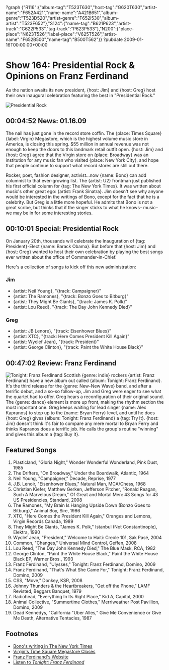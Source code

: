 ?graph {"R116":{"album-tag":"T523T630","host-tag":"G620T630","artist-name":"F652A421","name-name":"A421B651","album-genre":"T523D520","artist-genre":"F652I530","album-artist":"T523F652"},"S124":{"name-tag":"B621P623","artist-track":"G622P533","tag-track":"P623P533"},"N200":{"place-place":"N623T526","label-place":"V625T526","artist-name":"F652B500","name-tag":"B500T562"}}
?pubdate 2009-01-16T00:00:00+00:00

# Show 164: Presidential Rock & Opinions on Franz Ferdinand
As the nation awaits its new president, {host: Jim} and {host: Greg} host their own inaugural celebration featuring the best in "Presidential Rock."

![Presidential Rock](http://static.soundopinions.org/images/2008/Mount_Rushmore_Monument.jpg)

## 00:04:52 News: 01.16.09
The nail has just gone in the record store coffin. The {place: Times Square} {label: Virgin} Megastore, which is the highest volume music store in America, is closing this spring. $55 million in annual revenue was not enough to keep the doors to this landmark retail outfit open. {host: Jim} and {host: Greg} agree that the Virgin store on {place: Broadway} was an institution for any music fan who visited {place: New York City}, and hope that people continue to support what record stores are still out there.

Rocker, poet, fashion designer, activist...now {name: Bono} can add columnist to that ever-growing list. The {artist: U2} frontman just published his first official column for {tag: The New York Times}. It was written about music's other great ego: {artist: Frank Sinatra}. Jim doesn't see why anyone would be interested in the writings of Bono, except for the fact that he is a celebrity. But Greg is a little more hopeful. He admits that Bono is not a great scribe, but thinks that if the singer sticks to what he knows– music– we may be in for some interesting stories.

## 00:10:01 Special: Presidential Rock
On January 20th, thousands will celebrate the Inauguration of {tag: President}-Elect {name: Barack Obama}. But before that {host: Jim} and {host: Greg} wanted to host their own celebration by playing the best songs ever written about the office of Commander-in-Chief. 

Here's a collection of songs to kick off this new administration:

### Jim
- {artist: Neil Young}, "{track: Campaigner}"
- {artist: The Ramones}, "{track: Bonzo Goes to Bitburg}"
- {artist: They Might Be Giants}, "{track: James K. Polk}"
- {artist: Lou Reed}, "{track: The Day John Kennedy Died}"

### Greg
- {artist: JB Lenore}, "{track: Eisenhower Blues}"
- {artist: XTC}, "{track: Here Comes President Kill Again}"
- {artist: Wyclef Jean}, "{track: President}"
- {artist: George Clinton}, "{track: Paint the White House Black}"

## 00:47:02 Review: Franz Ferdinand
![Tonight: Franz Ferdinand](http://is1.mzstatic.com/image/thumb/Music/v4/9c/e0/c4/9ce0c45d-0d73-4a67-a4e1-f8ef99c5c10b/source/600x600bb.jpg "6596751/353898208")
Scottish {genre: indie} rockers {artist: Franz Ferdinand} have a new album out called {album: Tonight: Franz Ferdinand}. It's the third release for the {genre: New-New Wave} band, and after a terrific debut, and a so-so follow-up, Jim and Greg were eager to see what the quartet had to offer. Greg hears a reconfiguration of their original sound. The {genre: dance} element is more up front, making the rhythm section the most important one. Greg keeps waiting for lead singer {name: Alex Kapranos} to step up to the {name: Bryan Ferry} level, and until he does {host: Greg} gives {album: Tonight: Franz Ferdinand} a {tag: Try It}. {host: Jim} doesn't think it's fair to compare any mere mortal to Bryan Ferry and thinks Kapranos does a terrific job. He calls the group's routine "winning" and gives this album a {tag: Buy It}.

## Featured Songs
1. Plasticland, "Gloria Night," Wonder Wonderful Wonderland, Pink Dust, 1985
2. The Drifters, "On Broadway," Under the Boardwalk, Atlantic, 1964
3. Neil Young, "Campaigner," Decade, Reprise, 1977
4. J.B. Lenoir, "Eisenhower Blues," Natural Man, MCA/Chess, 1968
5. Christian Kiefer, Matthew Gerken, Jefferson Pitcher, "Ronald Reagan, Such A Marvelous Dream," Of Great and Mortal Men: 43 Songs for 43 US Presidencies, Standard, 2008
6. The Ramones, "My Brain Is Hanging Upside Down (Bonzo Goes to Bitburg)," Animal Boy, Sire, 1986 
7. XTC, "Here Comes the President Kill Again," Oranges and Lemons, Virgin Records Canada, 1989
7. They Might Be Giants, "James K. Polk," Istanbul (Not Constantinople), Elektra, 1990
8. Wyclef Jean, "President," Welcome to Haiti: Creole 101, Sak Pasé, 2004
9. Common, "Changes," Universal Mind Control, Geffen, 2008
10. Lou Reed, "The Day John Kennedy Died," The Blue Mask, RCA, 1982
11. George Clinton, "Paint the White House Black," Paint the White House Black EP, Warner Bros., 1993
12. Franz Ferdinand, "Ulysses," Tonight: Franz Ferdinand, Domino, 2009
13. Franz Ferdinand, "That's What She Came For," Tonight: Franz Ferdinand, Domino, 2009
14. CSS, "Move," Donkey, KSR, 2008
15. Johnny Thunders & the Heartbreakers, "Get off the Phone," LAMF Revisted, Beggars Banquet, 1979
16. Radiohead, "Everything In Its Right Place," Kid A, Capitol, 2000
17. Animal Collective, "Summertime Clothes," Merriweather Post Pavillion, Domino, 2009
18. Dead Kennedys, "California "Uber Alles," Give Me Convenience or Give Me Death, Alternative Tentacles, 1987

## Footnotes
- [Bono's writing in The New York Times](http://www.nytimes.com/2009/01/11/opinion/11bono.html?_r=0)
- [Virgin's Time Square Megastore Closes](http://www.nytimes.com/2009/06/15/arts/music/15virgin.html)
- [Franz Ferdinand's Website](http://www.franzferdinand.com/)
- [Listen to *Tonight: Franz Ferdinand*](http://www.last.fm/music/Franz+Ferdinand/Tonight:+Franz+Ferdinand)
